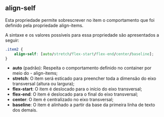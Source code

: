 ## align-self

Esta propriedade permite sobrescrever no item o comportamento que foi definido pela propriedade align-items.

A sintaxe e os valores possíveis para essa propriedade são apresentados a seguir:

```css
.item2 {
	align-self: [auto/stretch/flex-start/flex-end/center/baseline];
}
```

-   **auto** (padrão): Respeita o comportamento definido no container por meio do - align-items;
-   **stretch**: O item será esticado para preencher toda a dimensão do eixo transversal (altura ou largura);
-   **flex-start**: O item é deslocado para o início do eixo transversal;
-   **flex-end**: O item é deslocado para o final do eixo transversal;
-   **center**: O item é centralizado no eixo transversal;
-   **baseline**: O item é alinhado a partir da base da primeira linha de texto dos demais.
